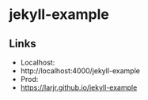 # jekyll-example

## Links

 - Localhost:
  - http://localhost:4000/jekyll-example
 - Prod:
  - https://larjr.github.io/jekyll-example

